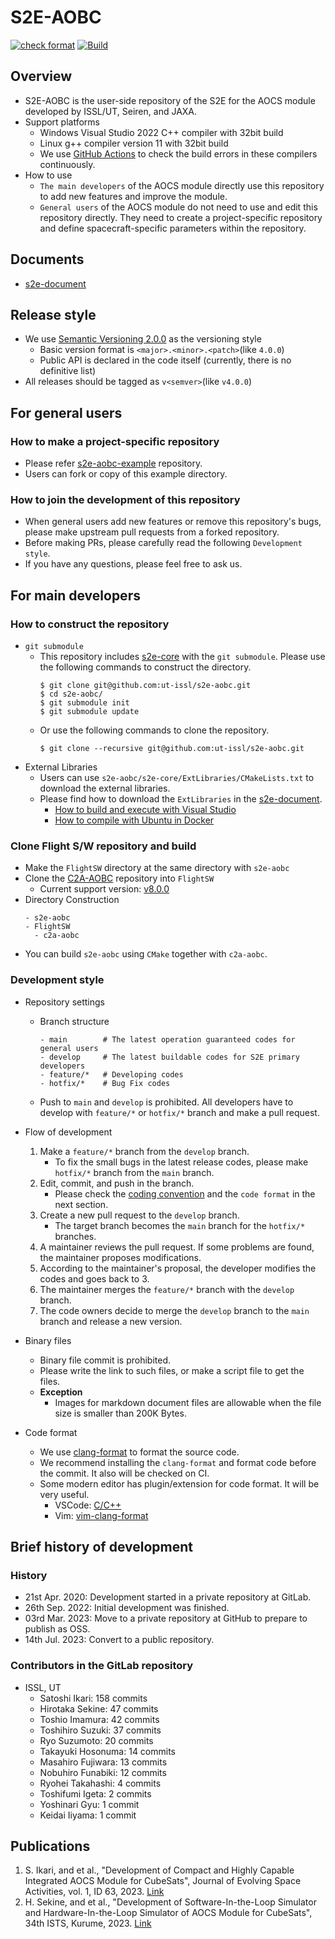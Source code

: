# S2E-AOBC
 [![check format](https://github.com/ut-issl/s2e-aobc/actions/workflows/check-format.yml/badge.svg)](https://github.com/ut-issl/s2e-aobc/actions/workflows/check-format.yml)
[![Build](https://github.com/ut-issl/s2e-aobc/actions/workflows/build.yml/badge.svg)](https://github.com/ut-issl/s2e-aobc/actions/workflows/build.yml)

## Overview

- S2E-AOBC is the user-side repository of the S2E for the AOCS module developed by ISSL/UT, Seiren, and JAXA.
- Support platforms
  - Windows Visual Studio 2022 C++ compiler with 32bit build 
  - Linux g++ compiler version 11 with 32bit build
  - We use [GitHub Actions](https://github.com/ut-issl/s2e-aobc/actions) to check the build errors in these compilers continuously.
- How to use
  - `The main developers` of the AOCS module directly use this repository to add new features and improve the module.
  - `General users` of the AOCS module do not need to use and edit this repository directly. They need to create a project-specific repository and define spacecraft-specific parameters within the repository.


## Documents

- [s2e-document](https://github.com/ut-issl/s2e-documents)


## Release style

- We use [Semantic Versioning 2.0.0](https://semver.org/) as the versioning style
  - Basic version format is `<major>.<minor>.<patch>`(like `4.0.0`)
  - Public API is declared in the code itself (currently, there is no definitive list)
- All releases should be tagged as `v<semver>`(like `v4.0.0`)


## For general users
### How to make a project-specific repository

- Please refer [s2e-aobc-example](https://github.com/ut-issl/s2e-aobc-example) repository.
- Users can fork or copy of this example directory.

### How to join the development of this repository

- When general users add new features or remove this repository's bugs, please make upstream pull requests from a forked repository.
- Before making PRs, please carefully read the following `Development style`.
- If you have any questions, please feel free to ask us.

## For main developers
### How to construct the repository

- `git submodule`
  - This repository includes [s2e-core](https://github.com/ut-issl/s2e-core) with the `git submodule`. Please use the following commands to construct the directory.
    ```
    $ git clone git@github.com:ut-issl/s2e-aobc.git
    $ cd s2e-aobc/
    $ git submodule init
    $ git submodule update
    ```
  - Or use the following commands to clone the repository.
    ```
    $ git clone --recursive git@github.com:ut-issl/s2e-aobc.git
    ```
- External Libraries
  - Users can use `s2e-aobc/s2e-core/ExtLibraries/CMakeLists.txt` to download the external libraries.
  - Please find how to download the `ExtLibraries` in the [s2e-document](https://github.com/ut-issl/s2e-documents).
    - [How to build and execute with Visual Studio](https://github.com/ut-issl/s2e-documents/blob/develop/General/HowToCompileWithVisualStudio.md)
    - [How to compile with Ubuntu in Docker](https://github.com/ut-issl/s2e-documents/blob/develop/General/HowToCompileWithUbuntuInDocker.md)

### Clone Flight S/W repository and build

- Make the `FlightSW` directory at the same directory with `s2e-aobc`
- Clone the [C2A-AOBC](https://github.com/ut-issl/c2a-aobc) repository into `FlightSW`
  - Current support version: [v8.0.0](https://github.com/ut-issl/c2a-aobc/release/tag/v8.0.0)
- Directory Construction
  ```
  - s2e-aobc
  - FlightSW
    - c2a-aobc
  ```
- You can build `s2e-aobc` using `CMake` together with `c2a-aobc`.

### Development style

- Repository settings
  - Branch structure
    ```
    - main        # The latest operation guaranteed codes for general users
    - develop     # The latest buildable codes for S2E primary developers
    - feature/*   # Developing codes
    - hotfix/*    # Bug Fix codes
    ```
  - Push to `main` and `develop` is prohibited. All developers have to develop with `feature/*` or `hotfix/*` branch and make a pull request.

- Flow of development
  1. Make a `feature/*` branch from the `develop` branch.
     - To fix the small bugs in the latest release codes, please make `hotfix/*` branch from the `main` branch.
  2. Edit, commit, and push in the branch.
     - Please check the [coding convention](https://github.com/ut-issl/s2e-documents/blob/develop/General/CodingConvention.md) and the `code format` in the next section.
  3. Create a new pull request to the `develop` branch.
     - The target branch becomes the `main` branch for the `hotfix/*` branches.
  4. A maintainer reviews the pull request. If some problems are found, the maintainer proposes modifications.
  5. According to the maintainer's proposal, the developer modifies the codes and goes back to 3.
  6. The maintainer merges the `feature/*` branch with the `develop` branch.
  7. The code owners decide to merge the `develop` branch to the `main` branch and release a new version.

- Binary files
  - Binary file commit is prohibited.
  - Please write the link to such files, or make a script file to get the files.
  - **Exception**
    - Images for markdown document files are allowable when the file size is smaller than 200K Bytes.

- Code format
  - We use [clang-format](https://clang.llvm.org/docs/ClangFormat.html) to format the source code.
  - We recommend installing the `clang-format` and format code before the commit. It also will be checked on CI.
  - Some modern editor has plugin/extension for code format. It will be very useful.
    - VSCode: [C/C++](https://marketplace.visualstudio.com/items?itemName=ms-vscode.cpptools)
    - Vim: [vim-clang-format](https://github.com/rhysd/vim-clang-format)


## Brief history of development
### History
- 21st Apr. 2020: Development started in a private repository at GitLab.
- 26th Sep. 2022: Initial development was finished.
- 03rd Mar. 2023: Move to a private repository at GitHub to prepare to publish as OSS.
- 14th Jul. 2023: Convert to a public repository.

### Contributors in the GitLab repository
- ISSL, UT
  - Satoshi Ikari: 158 commits
  - Hirotaka Sekine: 47 commits
  - Toshio Imamura: 42 commits
  - Toshihiro Suzuki: 37 commits
  - Ryo Suzumoto: 20 commits
  - Takayuki Hosonuma: 14 commits
  - Masahiro Fujiwara: 13 commits
  - Nobuhiro Funabiki: 12 commits
  - Ryohei Takahashi: 4 commits
  - Toshifumi Igeta: 2 commits
  - Yoshinari Gyu: 1 commit
  - Keidai Iiyama: 1 commit

## Publications
1. S. Ikari, and et al., "Development of Compact and Highly Capable Integrated AOCS Module for CubeSats", Journal of Evolving Space Activities, vol. 1, ID 63, 2023. [Link](https://doi.org/10.57350/jesa.63)
1. H. Sekine, and et al., "Development of Software-In-the-Loop Simulator and Hardware-In-the-Loop Simulator of AOCS Module for CubeSats", 34th ISTS, Kurume, 2023. [Link](https://archive.ists.ne.jp/upload_pdf/2023-f-6-02.pdf)